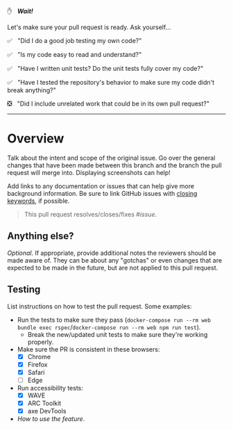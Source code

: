 :hand:&nbsp;&nbsp;&nbsp;_**Wait!**_

Let's make sure your pull request is ready. Ask yourself...

:white_check_mark:&nbsp;&nbsp;&nbsp;"Did I do a good job testing my own code?"

:white_check_mark:&nbsp;&nbsp;&nbsp;"Is my code easy to read and understand?"

:white_check_mark:&nbsp;&nbsp;&nbsp;"Have I written unit tests? Do the unit tests fully cover my code?"

:white_check_mark:&nbsp;&nbsp;&nbsp;"Have I tested the repository's behavior to make sure my code didn't break anything?"

:negative_squared_cross_mark:&nbsp;&nbsp;&nbsp;"Did I include unrelated work that could be in its own pull request?"

---

# Overview
Talk about the intent and scope of the original issue. Go over the general changes that have been made between this branch and the branch the pull request will merge into. Displaying screenshots can help!

Add links to any documentation or issues that can help give more background information. Be sure to link GitHub issues with [closing keywords](https://docs.github.com/articles/closing-issues-using-keywords), if possible.

> This pull request resolves/closes/fixes #_issue_.

## Anything else?
_Optional_. If appropriate, provide additional notes the reviewers should be made aware of. They can be about any "gotchas" or even changes that are expected to be made in the future, but are not applied to this pull request.

## Testing
List instructions on how to test the pull request. Some examples:

- Run the tests to make sure they pass (`docker-compose run --rm web bundle exec rspec`/`docker-compose run --rm web npm run test`).
  - Break the new/updated unit tests to make sure they're working properly.
- Make sure the PR is consistent in these browsers:
  - [x] Chrome
  - [x] Firefox
  - [x] Safari
  - [ ] Edge
- Run accessibility tests:
  - [x] WAVE
  - [x] ARC Toolkit
  - [x] axe DevTools
- _How to use the feature_.
